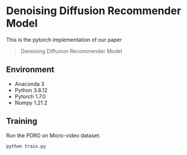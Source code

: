 # Denoising Diffusion Recommender Model
This is the pytorch implementation of our paper
> Denoising Diffusion Recommender Model

## Environment
- Anaconda 3
- Python 3.8.12
- Pytorch 1.7.0
- Numpy 1.21.2

## Training
Run the PDRO on Micro-video dataset:
```bash
python train.py
```